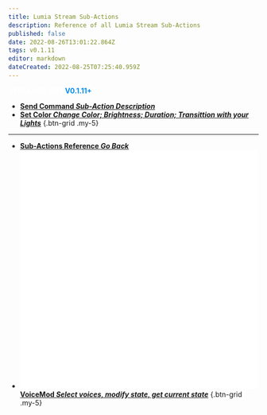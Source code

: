 ```yaml
---
title: Lumia Stream Sub-Actions
description: Reference of all Lumia Stream Sub-Actions
published: false
date: 2022-08-26T13:01:22.864Z
tags: v0.1.11
editor: markdown
dateCreated: 2022-08-25T07:25:40.959Z
---
```


<div style="><span style="background-color: #666666; padding: 4px; border-radius: 15px; font-size: 30px;"><b style="color: #ffffff;">STREAMER.BOT</b><b style="color: #008bf1;"> V0.1.11+</b></span></div>

* [<i class="mdi mdi-slash-forward-box" style="color: #FF4566;"></i>**Send Command *Sub-Action Description***](/en/Sub-Actions/Lumia-Stream/Send-Command)
* [<i class="mdi mdi-format-color-fill" style="color: #FF4566;"></i>**Set Color *Change Color; Brightness; Duration; Transittion with your Lights***](/en/Sub-Actions/Lumia-Stream/Set-Color)
{.btn-grid .my-5}

---

- [<i class="mdi mdi-chevron-left"></i>**Sub-Actions Reference *Go Back***](/en/Sub-Actions)
- [<img src="/logos/voicemod.png"/>**VoiceMod *Select voices, modify state, get current state***](/en/Sub-Actions/VoiceMod)
{.btn-grid .my-5}